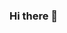 ### Hi there 👋

<!--
**BeenShell/BeenShell** is a ✨ _special_ ✨ repository because its `README.md` (this file) appears on your GitHub profile.

Here are some ideas to get you started:

- 🔭 I’m currently working on my devalopment skills, backend and front!
- 🌱 I’m currently learning python, haskell, django
- 👯 I’m looking to collaborate on nothing rn
- 🤔 I’m looking for help with ^^^^^^^^^^^^^
- 💬 Ask me about the weather
- 📫 How to reach me: ...
- 😄 Pronouns: ...
- ⚡ Fun fact: Python is just 🤌

-->
